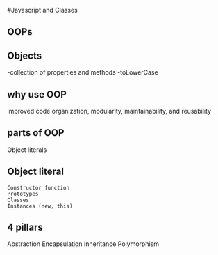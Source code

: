 #Javascript and Classes

## OOPs

## Objects
-collection of properties and methods
-toLowerCase

## why use OOP
 improved code organization, modularity, maintainability, and reusability
 
## parts of OOP
Object literals
## Object literal
    Constructor function
    Prototypes
    Classes
    Instances (new, this)    

## 4 pillars
Abstraction Encapsulation Inheritance Polymorphism